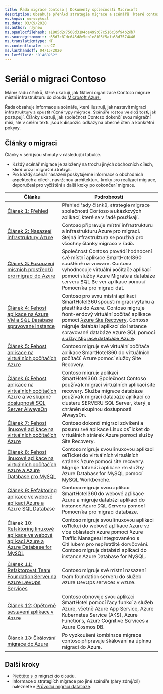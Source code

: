 ```yaml
---
title: Řada migrace Contoso | Dokumenty společnosti Microsoft
description: Obsahuje přehled strategie migrace a scénářů, které contoso používá k migraci jejich místního datového centra do Azure.
ms.topic: conceptual
ms.date: 03/09/2020
ms.author: raynew
ms.openlocfilehash: a1805d2c7568d3104ce499c67c516c0bf94b2db7
ms.sourcegitcommit: b55d7c87dc645d8e5eb1e8f05f5afa38d7574846
ms.translationtype: MT
ms.contentlocale: cs-CZ
ms.lasthandoff: 04/16/2020
ms.locfileid: "81460252"
---
```

# <a name="contoso-migration-series"></a>Seriál o migraci Contoso


Máme řadu článků, které ukazují, jak fiktivní organizace Contoso migruje místní infrastrukturu do cloudu [Microsoft Azure.](https://azure.microsoft.com/overview/what-is-azure/) 

Řada obsahuje informace a scénáře, které ilustrují, jak nastavit migraci infrastruktury a spustit různé typy migrace. Scénáře rostou ve složitosti, jak postupují. Články ukazují, jak společnost Contoso dokončí svou migrační misi, ale v celém textu jsou k dispozici odkazy na obecné čtení a konkrétní pokyny.

## <a name="migration-articles"></a>Články o migraci

Články v sérii jsou shrnuty v následující tabulce.  

- Každý scénář migrace je založený na trochu jiných obchodních cílech, které určují migrační strategii.
- Pro každý scénář nasazení poskytujeme informace o obchodních aspektech a cílech, navrženou architekturu, kroky pro realizaci migrace, doporučení pro vyčištění a další kroky po dokončení migrace.

**Článku** | **Podrobnosti** 
--- | --- 
[Článek 1: Přehled](https://docs.microsoft.com/azure/architecture/cloud-adoption/migrate/azure-best-practices/contoso-migration-overview) | Přehled řady článků, strategie migrace společnosti Contoso a ukázkových aplikací, které se v řadě používají. 
[Článek 2: Nasazení infrastruktury Azure](https://docs.microsoft.com/azure/architecture/cloud-adoption/migrate/azure-best-practices/contoso-migration-infrastructure) | Contoso připravuje místní infrastrukturu a infrastrukturu Azure pro migraci. Stejná infrastruktura se používá pro všechny články migrace v řadě. 
[Článek 3: Posouzení místních prostředků pro migraci do Azure](https://docs.microsoft.com/azure/cloud-adoption-framework/migrate/azure-migration-guide/assess?tabs=Tools)  | Společnost Contoso provádí hodnocení své místní aplikace SmartHotel360 spuštěné na vmware. Contoso vyhodnocuje virtuální počítače aplikací pomocí služby Azure Migrate a databáze serveru SQL Server aplikace pomocí Pomocníka pro migraci dat.
[Článek 4: Rehost aplikace na Azure VM a SQL Database spravované instance](https://docs.microsoft.com/azure/architecture/cloud-adoption/migrate/azure-best-practices/contoso-migration-rehost-vm-sql-managed-instance) | Contoso pro svou místní aplikaci SmartHotel360 spouští migraci výtahu a přestřiku do Azure. Contoso migruje front-endový virtuální počítač aplikace pomocí [Azure Site Recovery](https://docs.microsoft.com/azure/site-recovery/site-recovery-overview). Contoso migruje databázi aplikací do instance spravované databáze Azure SQL pomocí [služby Migrace databáze Azure](https://docs.microsoft.com/azure/dms/dms-overview).
[Článek 5: Rehost aplikace na virtuálních počítačích Azure](https://docs.microsoft.com/azure/architecture/cloud-adoption/migrate/azure-best-practices/contoso-migration-rehost-vm) | Contoso migruje své virtuální počítače aplikace SmartHotel360 do virtuálních počítačů Azure pomocí služby Site Recovery. 
[Článek 6: Rehost aplikace na virtuálních počítačích Azure a ve skupině dostupnosti SQL Server AlwaysOn](https://docs.microsoft.com/azure/architecture/cloud-adoption/migrate/azure-best-practices/contoso-migration-rehost-vm-sql-ag) |Contoso migruje aplikaci SmartHotel360. Společnost Contoso používá k migraci virtuálních aplikací site recovery. Služba migrace databáze používá k migraci databáze aplikací do clusteru SERVERU SQL Server, který je chráněn skupinou dostupnosti AlwaysOn. 
[Článek 7: Rehost linuxové aplikace na virtuálních počítačích Azure](https://docs.microsoft.com/azure/architecture/cloud-adoption/migrate/azure-best-practices/contoso-migration-rehost-linux-vm) | Contoso dokončí migraci zdvižení a posunu své aplikace Linux osTicket do virtuálních stránek Azure pomocí služby Site Recovery.
[Článek 8: Rehost linuxové aplikace na virtuálních počítačích Azure a Azure Database pro MySQL](https://docs.microsoft.com/azure/architecture/cloud-adoption/migrate/azure-best-practices/contoso-migration-rehost-linux-vm-mysql) | Contoso migruje svou linuxovou aplikaci osTicket do virtuálních virtuálních stránek Azure pomocí site recovery. Migruje databázi aplikace do služby Azure Database for MySQL pomocí MySQL Workbenche. 
[Článek 9: Refaktoring aplikace ve webové aplikaci Azure a Azure SQL Database](https://docs.microsoft.com/azure/architecture/cloud-adoption/migrate/azure-best-practices/contoso-migration-refactor-web-app-sql) | Contoso migruje svou aplikaci SmartHotel360 do webové aplikace Azure a migruje databázi aplikací do instance Azure SQL Serveru pomocí Pomocníka pro migraci databáze.     
[Článek 10: Refaktoring linuxové aplikace ve webové aplikaci Azure a Azure Database for MySQL](https://docs.microsoft.com/azure/architecture/cloud-adoption/migrate/azure-best-practices/contoso-migration-refactor-linux-app-service-mysql) | Contoso migruje svou linuxovou aplikaci osTicket do webové aplikace Azure ve více oblastech Azure pomocí Azure Traffic Manageru integrovaného s GitHubem pro nepřetržité doručování. Contoso migruje databázi aplikací do instance Azure Database for MySQL. 
[Článek 11: Refaktorovat Team Foundation Server na Azure DevOps Services](https://docs.microsoft.com/azure/architecture/cloud-adoption/migrate/azure-best-practices/contoso-migration-tfs-vsts) | Contoso migruje své místní nasazení team foundation serveru do služeb Azure DevOps services v Azure.
[Článek 12: Opětovné sestavení aplikace v Azure](https://docs.microsoft.com/azure/architecture/cloud-adoption/migrate/azure-best-practices/contoso-migration-rebuild) | Contoso obnovuje svou aplikaci SmartHotel pomocí řady funkcí a služeb Azure, včetně Azure App Service, Azure Kubernetes Service (AKS), Azure Functions, Azure Cognitive Services a Azure Cosmos DB.
[Článek 13: Škálování migrace do Azure](https://docs.microsoft.com/azure/architecture/cloud-adoption/migrate/azure-best-practices/contoso-migration-scale) | Po vyzkoušení kombinace migrace contoso připravuje škálování na úplnou migraci do Azure.

## <a name="next-steps"></a>Další kroky

- [Přečtěte si o](https://docs.microsoft.com/azure/architecture/cloud-adoption/migrate/) migraci do cloudu.
- Informace o strategiích migrace pro jiné scénáře (páry zdroj/cíl) naleznete v [Průvodci migrací databáze](https://datamigration.microsoft.com/).
